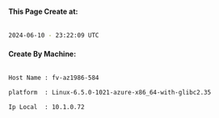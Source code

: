 
   
#### This Page Create at:

```bash

2024-06-10 - 23:22:09 UTC

```

#### Create By Machine:

```bash

Host Name : fv-az1986-584

platform  : Linux-6.5.0-1021-azure-x86_64-with-glibc2.35

Ip Local  : 10.1.0.72

```

